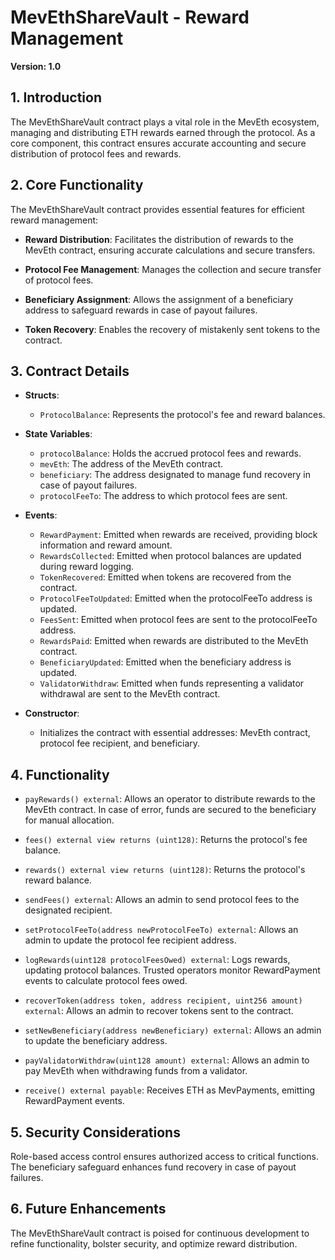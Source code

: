 # MevEthShareVault - Reward Management

**Version: 1.0**

## 1. Introduction

The MevEthShareVault contract plays a vital role in the MevEth ecosystem, managing and distributing ETH rewards earned through the protocol. As a core component, this contract ensures accurate accounting and secure distribution of protocol fees and rewards.

## 2. Core Functionality

The MevEthShareVault contract provides essential features for efficient reward management:

- **Reward Distribution**: Facilitates the distribution of rewards to the MevEth contract, ensuring accurate calculations and secure transfers.

- **Protocol Fee Management**: Manages the collection and secure transfer of protocol fees.

- **Beneficiary Assignment**: Allows the assignment of a beneficiary address to safeguard rewards in case of payout failures.

- **Token Recovery**: Enables the recovery of mistakenly sent tokens to the contract.

## 3. Contract Details

- **Structs**:

  - `ProtocolBalance`: Represents the protocol's fee and reward balances.

- **State Variables**:

  - `protocolBalance`: Holds the accrued protocol fees and rewards.
  - `mevEth`: The address of the MevEth contract.
  - `beneficiary`: The address designated to manage fund recovery in case of payout failures.
  - `protocolFeeTo`: The address to which protocol fees are sent.

- **Events**:

  - `RewardPayment`: Emitted when rewards are received, providing block information and reward amount.
  - `RewardsCollected`: Emitted when protocol balances are updated during reward logging.
  - `TokenRecovered`: Emitted when tokens are recovered from the contract.
  - `ProtocolFeeToUpdated`: Emitted when the protocolFeeTo address is updated.
  - `FeesSent`: Emitted when protocol fees are sent to the protocolFeeTo address.
  - `RewardsPaid`: Emitted when rewards are distributed to the MevEth contract.
  - `BeneficiaryUpdated`: Emitted when the beneficiary address is updated.
  - `ValidatorWithdraw`: Emitted when funds representing a validator withdrawal are sent to the MevEth contract.

- **Constructor**:
  - Initializes the contract with essential addresses: MevEth contract, protocol fee recipient, and beneficiary.

## 4. Functionality

- `payRewards() external`: Allows an operator to distribute rewards to the MevEth contract. In case of error, funds are secured to the beneficiary for manual allocation.

- `fees() external view returns (uint128)`: Returns the protocol's fee balance.

- `rewards() external view returns (uint128)`: Returns the protocol's reward balance.

- `sendFees() external`: Allows an admin to send protocol fees to the designated recipient.

- `setProtocolFeeTo(address newProtocolFeeTo) external`: Allows an admin to update the protocol fee recipient address.

- `logRewards(uint128 protocolFeesOwed) external`: Logs rewards, updating protocol balances. Trusted operators monitor RewardPayment events to calculate protocol fees owed.

- `recoverToken(address token, address recipient, uint256 amount) external`: Allows an admin to recover tokens sent to the contract.

- `setNewBeneficiary(address newBeneficiary) external`: Allows an admin to update the beneficiary address.

- `payValidatorWithdraw(uint128 amount) external`: Allows an admin to pay MevEth when withdrawing funds from a validator.

- `receive() external payable`: Receives ETH as MevPayments, emitting RewardPayment events.

## 5. Security Considerations

Role-based access control ensures authorized access to critical functions. The beneficiary safeguard enhances fund recovery in case of payout failures.

## 6. Future Enhancements

The MevEthShareVault contract is poised for continuous development to refine functionality, bolster security, and optimize reward distribution.
